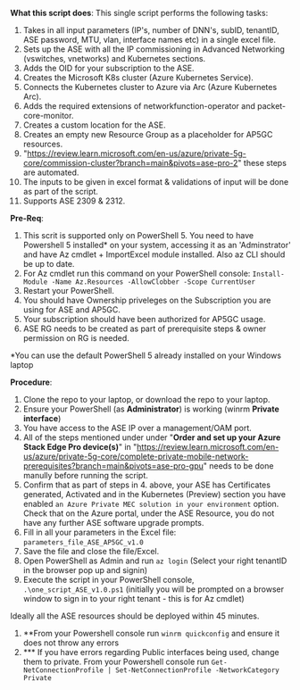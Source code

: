 **What this script does**:
This single script performs the following tasks:
1. Takes in all input parameters (IP's, number of DNN's, subID, tenantID, ASE password, MTU, vlan, interface names etc) in a single excel file.
2. Sets up the ASE with all the IP commissioning in Advanced Networking (vswitches, vnetworks) and Kubernetes sections.
3. Adds the OID for your subscription to the ASE.
4. Creates the Microsoft K8s cluster (Azure Kubernetes Service).
5. Connects the Kubernetes cluster to Azure via Arc (Azure Kubernetes Arc).
6. Adds the required extensions of networkfunction-operator and packet-core-monitor.
7. Creates a custom location for the ASE.
8. Creates an empty new Resource Group as a placeholder for AP5GC resources.
9. "https://review.learn.microsoft.com/en-us/azure/private-5g-core/commission-cluster?branch=main&pivots=ase-pro-2" these steps are automated.
10. The inputs to be given in excel format & validations of input will be done as part of the script.
11. Supports ASE 2309 & 2312.

**Pre-Req**:
1. This scrit is supported only on PowerShell 5. You need to have Powershell 5 installed* on your system, accessing it as an 'Adminstrator' and have Az cmdlet + ImportExcel module installed. Also az CLI should be up to date.
2. For Az cmdlet run this command on your PowerShell console: `Install-Module -Name Az.Resources -AllowClobber -Scope CurrentUser`
3. Restart your PowerShell.
4. You should have Ownership priveleges on the Subscription you are using for ASE and AP5GC.
5. Your subscription should have been authorized for AP5GC usage.
6. ASE RG needs to be created as part of prerequisite steps & owner permission on RG is needed. 

*You can use the default PowerShell 5 already installed on your Windows laptop

**Procedure**:
1.	Clone the repo to your laptop, or download the repo to your laptop.
2.  Ensure your PowerShell (as **Administrator**) is working (winrm **Private interface**)
3.  You have access to the ASE IP over a management/OAM port.
4.  All of the steps mentioned under under "**Order and set up your Azure Stack Edge Pro device(s)**" in "https://review.learn.microsoft.com/en-us/azure/private-5g-core/complete-private-mobile-network-prerequisites?branch=main&pivots=ase-pro-gpu" needs to be done manully before running the script.
5. Confirm that as part of steps in 4. above, your ASE has Certificates generated, Activated and in the Kubernetes (Preview) section you have enabled `an Azure Private MEC solution in your environment` option. Check that on the Azure portal, under the ASE Resource, you do not have any further ASE software upgrade prompts.
6.  Fill in all your parameters in the Excel file: `parameters_file_ASE_AP5GC_v1.0`
7.  Save the file and close the file/Excel.
8.  Open PowerShell as Admin and run `az login` (Select your right tenantID in the browser pop up and signin)
9.	Execute the script in your PowerShell console, `.\one_script_ASE_v1.0.ps1` (initially you will be prompted on a browser window to sign in to your right tenant - this is for Az cmdlet)

Ideally all the ASE resources should be deployed within 45 minutes.


1. **From your Powershell console run `winrm quickconfig` and ensure it does not throw any errors
2. *** If you have errors regarding Public interfaces being used, change them to private. From your Powershell console run `Get-NetConnectionProfile | Set-NetConnectionProfile -NetworkCategory Private`

